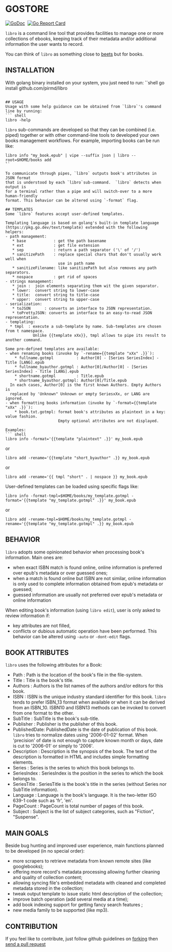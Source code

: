 # GOSTORE

[![GoDoc](https://godoc.org/github.com/pirmd/libro?status.svg)](https://godoc.org/github.com/pirmd/libro)&nbsp; 
[![Go Report Card](https://goreportcard.com/badge/github.com/pirmd/libro)](https://goreportcard.com/report/github.com/pirmd/libro)&nbsp;

`libro` is a command line tool that provides facilities to manage one or more
collections of ebooks, keeping track of their metadata and/or additional
information the user wants to record.

You can think of `libro` as something close to [beets](http://beets.io/) but
for books.

## INSTALLATION
With golang binary installed on your system, you just need to run:
̀``shell
go install github.com/pirmd/libro
```

## USAGE
Usage with some help guidance can be obtained from `libro`'s command line by running:
``` shell
libro -help
```

`libro` sub-commands are developed so that they can be combined (i.e. piped)
together or with other command-line tools to developed your own books
management workflows. For example, importing books can be run like:
``` shell
libro info "my_book.epub" | vipe --suffix json | libro --root=$HOME/books add
̀̀``

To communicate through pipes, `libro` outputs book's attributes in JSON format
that is understood by each `libro`sub-command.  `libro` detects when output is
for a terminal rather than a pipe and will switch-over to a more human-friendly
format. This behavior can be altered using `-format` flag.

## TEMPLATES
Some `libro` features accept user-defined templates.

Templating language is based on golang's built-in template language
(https://pkg.go.dev/text/template) extended with the following helpers:
- path management:
   * base            : get the path basename
   * ext             : get file extension
   * sep             : return a path separator ('\' of '/')
   * sanitizePath    : replace special chars that don't usually work well when
                       use in path name
   * sanitizeFilename: like sanitizePath but also removes any path separators.
   * nospace         : get rid of spaces
- strings management:
   * join :  join elements separating them wit the given separator.
   * lower:  convert string to lower-case
   * title:  convert string to title-case
   * upper:  convert string to upper-case
- serialization:
   * toJSON      : converts an interface to JSON representation.
   * toPrettyJSON: converts an interface to an easy-to-read JSON representation.
- templating:
  * tmpl  : execute a sub-template by name. Sub-templates are chosen from t namespace.
            Unlike {{template xXx}}, tmpl allows to pipe its result to another command.

Some pre-defined templates are available:
- when renaming books (invoke by `-rename={{template "xXx" .}}`): 
    * fullname.gotmpl          : Author[0] - [Series SeriesIndex] - Title [LANG].epub
    * fullname_byauthor.gotmpl : Author[0]/Author[0] - [Series SeriesIndex] - Title [LANG].epub
    * shortname.gotmpl         : Title.epub
    * shortname_byauthor.gotmpl: Author[0]/Title.epub
  In each cases, Author[0] is the first known Authors. Empty Authors is
  replaced by 'Unknown" Unknown or empty SeriesxXx, or LANG are ignored.
- when formatting books information (invoke by `-format={{template "xXx" .}}`):
    * book.txt.gotmpl: format book's attributes as plaintext in a key: value fashion.
                       Empty optional attributes are not displayed.

Examples:
``` shell
libro info -format='{{template "plaintext" .}}' my_book.epub
```
or
``` shell
libro add -rename='{{template "short_byauthor" .}} my_book.epub
```
or
``` shell
libro add -rename='{{ tmpl "short" . | nospace }} my_book.epub
```

User-defined templates can be loaded using specific flags like:
``` shell
libro info -format-tmpl=$HOME/books/my_template.gotmpl -format='{{template "my_template.gotmpl" .}}' my_book.epub
```
or
``` shell
libro add -rename-tmpl=$HOME/books/my_template.gotmpl -rename='{{template "my_template.gotmpl" .}} my_book.epub
```

## BEHAVIOR
`libro` adopts some opinionated behavior when processing book's information. Main ones are:
- when exact ISBN match is found online, online information is preferred over
  epub's metadata or over guessed ones;
- when a match is found online but ISBN are not similar, online information is
  only used to complete information obtained from epub's metadata or guessed;
- guessed information are usually not preferred over epub's metadata or online
  information

When editing book's information (using `libro edit`), user is only asked to review information if:
- key attributes are not filled,
- conflicts or dubious automatic operation have been performed.
This behavior can be altered using `-auto` or `-dont-edit` flags.

## BOOK ATTRIBUTES
`libro` uses the following attributes for a Book:
- Path         : Path is the location of the book's file in the file-system.
- Title        : Title is the book's title.
- Authors      : Authors is the list names of the authors and/or editors for this book.
- ISBN         : ISBN is the unique industry standard identifier for this book.
                 `libro` tends to prefer ISBN_13 format when available or when
                 it can be derived from an ISBN_10.
                 ISBN10 and ISBN13 methods can be invoked to convert from one
                 format to the other.
- SubTitle     : SubTitle is the book's sub-title.
- Publisher    : Publisher is the publisher of this book.
- PublishedDate: PublishedDate is the date of publication of this book.
                 `libro` tries to normalize dates using '2006-01-02' format.
                 When 'precision' of date is not enough to capture known month or days, date is
                 cut to '2006-01' or simply to '2006'.
- Description  : Description is the synopsis of the book. The text of the
                 description is formatted in HTML and includes simple
                 formatting elements.
- Series       : Series is the series to which this book belongs to.
- SeriesIndex  : SeriesIndex is the position in the series to which the book
                 belongs to.
- SeriesTitle  : SeriesTitle is the book's title in the series (without Series
                 nor SubTitle information).
- Language     : Language is the book's language. It is the two-letter
                 ISO 639-1 code such as 'fr', 'en'.
- PageCount    : PageCount is total number of pages of this book.
- Subject      : Subject is the list of subject categories, such as "Fiction",
                 "Suspense".


## MAIN GOALS
Beside bug hunting and improved user experience, main functions planned to be
developed (in no special order):
- more scrapers to retrieve metadata from known remote sites (like
  googlebooks);
- offering more record's metadata processing allowing further cleaning and
  quality of collection content; 
- allowing syncing file's embedded metadata with cleaned and completed
  metadata stored in the collection;
- tweak output template to issue static html description of the collection;
- improve batch operation (add several media at a time);
- add book indexing support for getting fancy search features ;
- new media family to be supported (like mp3).

## CONTRIBUTION
If you feel like to contribute, just follow github guidelines on
[forking](https://help.github.com/articles/fork-a-repo/) then [send a pull
request](https://help.github.com/articles/creating-a-pull-request/)


[modeline]: # ( vim: set fenc=utf-8 spell spl=en: )
